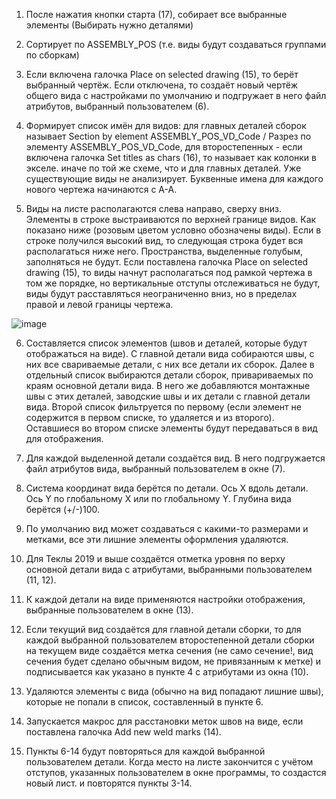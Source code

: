 1. После нажатия кнопки старта (17), собирает все выбранные элементы (Выбирать нужно деталями)

2. Сортирует по ASSEMBLY_POS (т.е. виды будут создаваться группами по сборкам)

3. Если включена галочка Place on selected drawing (15), то берёт выбранный чертёж. Если отключена, то создаёт новый чертёж общего вида с настройками по умолчанию и подгружает в него файл атрибутов, выбранный пользователем (6).

4. Формирует список имён для видов: для главных деталей сборок называет Section by element ASSEMBLY_POS_VD_Code / Разрез по элементу ASSEMBLY_POS_VD_Code, для второстепенных - если включена галочка Set titles as chars (16), то называет как колонки в экселе. иначе по той же схеме, что и для главных деталей. Уже существующие виды не анализирует. Буквенные имена для каждого нового чертежа начинаются с А-А.

5. Виды на листе располагаются слева направо, сверху вниз. Элементы в строке выстраиваются по верхней границе видов. Как показано ниже (розовым цветом условно обозначены виды). Если в строке получился высокий вид, то следующая строка будет вся располагаться ниже него. Пространства, выделенные голубым, заполняться не будут.
Если поставлена галочка Place on selected drawing (15), то виды начнут располагаться под рамкой чертежа в том же порядке, но вертикальные отступы отслеживаться не будут, виды будут расставляться неограниченно вниз, но в пределах правой и левой границы чертежа.

![image](https://user-images.githubusercontent.com/94370102/141787753-63161da0-c7a2-4629-9e85-51766e324511.png)

6. Составляется список элементов (швов и деталей, которые будут отображаться на виде). С главной детали вида собираются швы, с них все свариваемые детали, с них все детали их сборок. Далее в отдельный список выбираются детали сборок, привариваемых по краям основной детали вида. В него же добавляются монтажные швы с этих деталей, заводские швы и их детали с главной детали вида. Второй список фильтруется по первому (если элемент не содержится в первом списке, то удаляется и из второго). Оставшиеся во втором списке элементы будут передаваться в вид для отображения.

7. Для каждой выделенной детали создаётся вид. В него подгружается файл атрибутов вида, выбранный пользователем в окне (7). 

8. Система координат вида берётся по детали. Ось Х вдоль детали. Ось Y по глобальному Х или по глобальному Y. Глубина вида берётся (+/-)100.

9. По умолчанию вид может создаваться с какими-то размерами и метками, все эти лишние элементы оформления удаляются.

10. Для Теклы 2019 и выше создаётся отметка уровня по верху основной детали вида с атрибутами, выбранными пользователем (11, 12).

11. К каждой детали на виде применяются настройки отображения, выбранные пользователем в окне (13).

12. Если текущий вид создаётся для главной детали сборки, то для каждой выбранной пользователем второстепенной детали сборки на текущем виде создаётся метка сечения (не само сечение!, вид сечения будет сделано обычным видом, не привязанным к метке) и подписывается как указано в пункте 4 с атрибутами из окна (10).

13. Удаляются элементы с вида (обычно на вид попадают лишние швы), которые не попали в список, составленный в пункте 6.

14. Запускается макрос для расстановки меток швов на виде, если поставлена галочка Add new weld marks (14).

15. Пункты 6-14 будут повторяться для каждой выбранной пользователем детали. Когда место на листе закончится с учётом отступов, указанных пользователем в окне программы, то создастся новый лист. и повторятся пункты 3-14.
